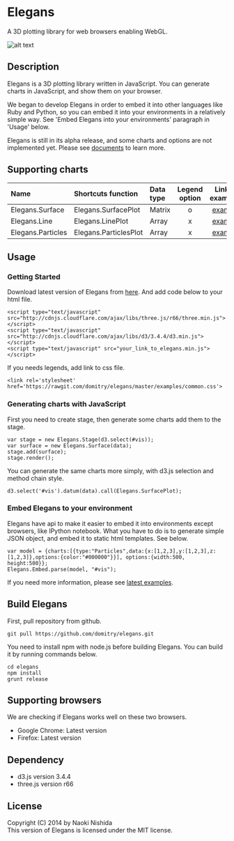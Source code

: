 # Elegans
A 3D plotting library for web browsers enabling WebGL.

![alt text](https://dl.dropboxusercontent.com/u/47978121/ss561.png)

## Description
Elegans is a 3D plotting library written in JavaScript. You can generate charts in JavaScript, and show them on your browser.

We began to develop Elegans in order to embed it into other languages like Ruby and Python, so you can embed it into your environments in a relatively simple way. See 'Embed Elegans into your environments' paragraph in 'Usage' below.

Elegans is still in its alpha release, and some charts and options are not implemented yet.
Please see [documents](http://elegans.readthedocs.org) to learn more.

## Supporting charts
| Name | Shortcuts function | Data type | Legend option | Link to examples |
|:---- |:--------- |:--------- |:-----:|:----------------:|
| Elegans.Surface | Elegans.SurfacePlot | Matrix | o | [example](http://bl.ocks.org/domitry/11322618) |
| Elegans.Line | Elegans.LinePlot | Array | x | [example](http://bl.ocks.org/domitry/11338075) |
| Elegans.Particles | Elegans.ParticlesPlot | Array | x | [example](http://bl.ocks.org/domitry/11322575) |

## Usage
### Getting Started
Download latest version of Elegans from [here](https://raw.githubusercontent.com/domitry/elegans/master/release/elegans.min.js). 
And add code below to your html file.

```html:
<script type="text/javascript" src="http://cdnjs.cloudflare.com/ajax/libs/three.js/r66/three.min.js"></script>
<script type="text/javascript" src="http://cdnjs.cloudflare.com/ajax/libs/d3/3.4.4/d3.min.js"></script>
<script type="text/javascript" src="your_link_to_elegans.min.js"></script>
```

If you needs legends, add link to css file.

```html:
<link rel='stylesheet' href='https://rawgit.com/domitry/elegans/master/examples/common.css'>
```

### Generating charts with JavaScript

First you need to create stage, then generate some charts add them to the stage.

```javascript:
var stage = new Elegans.Stage(d3.select(#vis));
var surface = new Elegans.Surface(data);
stage.add(surface);
stage.render();
```

You can generate the same charts more simply, with d3.js selection and method chain style.

```javascript:
d3.select('#vis').datum(data).call(Elegans.SurfacePlot);
```


### Embed Elegans to your environment
Elegans have api to make it easier to embed it into environments except browsers, like IPython notebook.
What you have to do is to generate simple JSON object, and embed it to static html templates. See below.

```javascript:
var model = {charts:[{type:"Particles",data:{x:[1,2,3],y:[1,2,3],z:[1,2,3]},options:{color:"#000000"}}], options:{width:500, height:500}};
Elegans.Embed.parse(model, "#vis");
```

If you need more information, please see [latest examples](https://github.com/domitry/elegans/tree/master/examples).

## Build Elegans
First, pull repository from github.

```shell:
git pull https://github.com/domitry/elegans.git
```

You need to install npm with node.js before building Elegans. You can build it by running commands below.


```shell:
cd elegans
npm install
grunt release
```

## Supporting browsers
We are checking if Elegans works well on these two browsers.
* Google Chrome: Latest version
* Firefox: Latest version

## Dependency
* d3.js version 3.4.4
* three.js version r66

## License
Copyright (C) 2014 by Naoki Nishida  
This version of Elegans is licensed under the MIT license.
